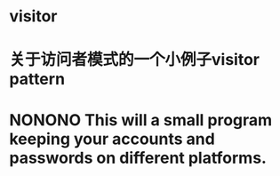 # visitor
# 关于访问者模式的一个小例子visitor pattern
# NONONO This will a small program keeping your accounts and passwords on different platforms. 

